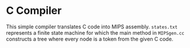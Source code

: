 # C Compiler
This simple compiler translates C code into MIPS assembly. `states.txt` represents a finite state machine for which the main method in `MIPSgen.cc` constructs a tree where every node is a token from the given C code.
